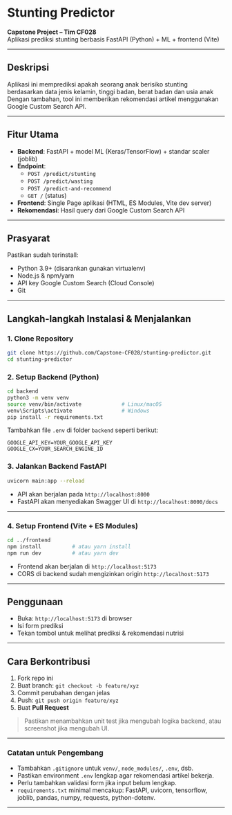 # Stunting Predictor

**Capstone Project – Tim CF028**  
Aplikasi prediksi stunting berbasis FastAPI (Python) + ML + frontend (Vite)

---

## Deskripsi

Aplikasi ini memprediksi apakah seorang anak berisiko stunting berdasarkan data jenis kelamin, tinggi badan, berat badan dan usia anak
Dengan tambahan, tool ini memberikan rekomendasi artikel menggunakan Google Custom Search API.

---

## Fitur Utama

- **Backend**: FastAPI + model ML (Keras/TensorFlow) + standar scaler (joblib)
- **Endpoint**:
  - `POST /predict/stunting`
  - `POST /predict/wasting`
  - `POST /predict-and-recommend`
  - `GET /` (status)
- **Frontend**: Single Page aplikasi (HTML, ES Modules, Vite dev server)
- **Rekomendasi**: Hasil query dari Google Custom Search API

---

## Prasyarat

Pastikan sudah terinstall:

- Python 3.9+ (disarankan gunakan virtualenv)
- Node.js & npm/yarn
- API key Google Custom Search (Cloud Console)
- Git

---

## Langkah-langkah Instalasi & Menjalankan

### 1. Clone Repository  
```bash
git clone https://github.com/Capstone-CF028/stunting-predictor.git
cd stunting-predictor
```

### 2. Setup Backend (Python)

```bash
cd backend
python3 -m venv venv
source venv/bin/activate             # Linux/macOS
venv\Scripts\activate                # Windows
pip install -r requirements.txt
```

Tambahkan file `.env` di folder `backend` seperti berikut:

```
GOOGLE_API_KEY=YOUR_GOOGLE_API_KEY
GOOGLE_CX=YOUR_SEARCH_ENGINE_ID
```

### 3. Jalankan Backend FastAPI

```bash
uvicorn main:app --reload
```

- API akan berjalan pada `http://localhost:8000`
- FastAPI akan menyediakan Swagger UI di `http://localhost:8000/docs`

---

### 4. Setup Frontend (Vite + ES Modules)

```bash
cd ../frontend
npm install          # atau yarn install
npm run dev          # atau yarn dev
```

- Frontend akan berjalan di `http://localhost:5173`
- CORS di backend sudah mengizinkan origin `http://localhost:5173`

---

## Penggunaan

- Buka: `http://localhost:5173` di browser
- Isi form prediksi
- Tekan tombol untuk melihat prediksi & rekomendasi nutrisi

---

## Cara Berkontribusi

1. Fork repo ini  
2. Buat branch: `git checkout -b feature/xyz`  
3. Commit perubahan dengan jelas  
4. Push: `git push origin feature/xyz`  
5. Buat **Pull Request**  

> Pastikan menambahkan unit test jika mengubah logika backend, atau screenshot jika mengubah UI.

---

### Catatan untuk Pengembang

- Tambahkan `.gitignore` untuk `venv/`, `node_modules/`, `.env`, dsb.
- Pastikan environment `.env` lengkap agar rekomendasi artikel bekerja.
- Perlu tambahkan validasi form jika input belum lengkap.
- `requirements.txt` minimal mencakup: FastAPI, uvicorn, tensorflow, joblib, pandas, numpy, requests, python-dotenv.

---


